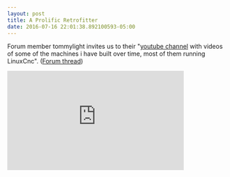 ```yaml
---
layout: post
title: A Prolific Retrofitter
date: 2016-07-16 22:01:38.892100593-05:00
---
```

Forum member tommylight invites us to their "[youtube channel](https://www.youtube.com/channel/UCS0X88R7n7P2jIFwhIkw2Qw/videos?shelf_id=0&view=0&sort=dd) with videos of some of the machines i have built over time, most of them running LinuxCnc".  ([Forum thread](https://forum.linuxcnc.org/forum/show-your-stuff/31171-some-of-the-machines-i-have-built-over-time))

<iframe width="405" height="228" src="https://www.youtube.com/embed/PEbuxQR-u0s" frameborder="0" allowfullscreen></iframe>
